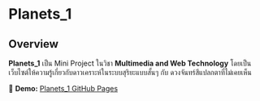# Planets_1

## Overview
**Planets_1** เป็น Mini Project ในวิชา **Multimedia and Web Technology** โดยเป็นเว็บไซต์ให้ความรู้เกี่ยวกับดาวเคราะห์ในระบบสุริยะแบบสั้นๆ กับ ดวงจันทร์สีแปลกตาที่ไม่เคยเห็น

🔗 **Demo:** [Planets_1 GitHub Pages](https://kavenv-v.github.io/Planets_1/#shop)

